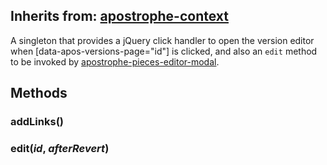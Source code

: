 ## Inherits from: [apostrophe-context](../apostrophe-utils/browser-apostrophe-context.md)
A singleton that provides a jQuery click handler to open the
version editor when [data-apos-versions-page="id"] is clicked,
and also an `edit` method to be invoked by
[apostrophe-pieces-editor-modal](../apostrophe-pieces/browser-apostrophe-pieces-editor-modal.html).


## Methods
### addLinks()

### edit(*id*, *afterRevert*)

